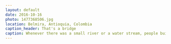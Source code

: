 ```yaml
---
layout: default
date: 2016-10-16
photo: 1477368506.jpg
location: Belmira, Antioquia, Colombia
caption_header: That's a bridge
caption: Whenever there was a small river or a water stream, people built a bridge as big and gorgeous as this one! jajaja (laugh in spanish)
---
```

